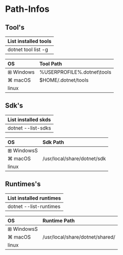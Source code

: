 # Path-Infos

## Tool's

| List installed tools | 
|:-|
| dotnet tool list -g |

| OS | Tool Path |
|:-|:-|
| ⊞ Windows | %USERPROFILE%\.dotnet\tools |
| ⌘ macOS| $HOME/.dotnet/tools |
|   linux | |

## Sdk's

| List installed skds | 
|:-|
| dotnet --list-sdks |

| OS | Sdk Path |
|:-|:-|
| ⊞ WindowsS| |
| ⌘ macOS| /usr/local/share/dotnet/sdk |
|   linux | |

## Runtimes's

| List installed runtimes | 
|:-|
| dotnet --list-runtimes |

| OS | Runtime Path   |
|:-|:-|
| ⊞ WindowsS| |
| ⌘ macOS| /usr/local/share/dotnet/shared/ |
|   linux | |


